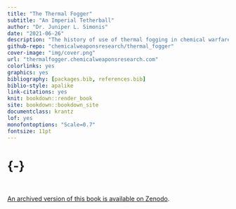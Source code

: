 ```yaml
--- 
title: "The Thermal Fogger"
subtitle: "An Imperial Tetherball"
author: "Dr. Juniper L. Simonis"
date: "2021-06-26"
description: "The history of use of thermal fogging in chemical warfare."
github-repo: "chemicalweaponsresearch/thermal_fogger"
cover-image: "img/cover.png"
url: "thermalfogger.chemicalweaponsresearch.com"
colorlinks: yes
graphics: yes
bibliography: [packages.bib, references.bib]
biblio-style: apalike
link-citations: yes
knit: bookdown::render_book
site: bookdown::bookdown_site
documentclass: krantz
lof: yes
monofontoptions: "Scale=0.7"
fontsize: 11pt
---
```




#  {-}



<br> 


[An archived version of this book is available on Zenodo](https://doi.org/10.5281/zenodo.4850406).



